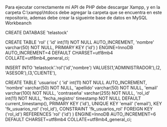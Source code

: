 Para ejecutar correctamente mi API de PHP debe descargar Xampp, y en la carpeta C:\xampp\htdocs debe agregar la carpeta que se encuentra en este repositorio, ademas debe crear la sigueinte base de datos en MySQL Workbeanch 

CREATE DATABASE 'telastock'

CREATE TABLE 'rol' (
  'id' int(11) NOT NULL AUTO_INCREMENT,
  'nombre' varchar(50) NOT NULL,
  PRIMARY KEY ('id')
) ENGINE=InnoDB AUTO_INCREMENT=4 DEFAULT CHARSET=utf8mb4 COLLATE=utf8mb4_general_ci;

INSERT INTO 'telastock'.'rol'('id','nombre')
VALUES(1,'ADMINISTRADOR'),(2, 'ASESOR'),(3,'CLIENTE'),

CREATE TABLE 'usuarios' (
  'id' int(11) NOT NULL AUTO_INCREMENT,
  'nombre' varchar(50) NOT NULL,
  'apellido' varchar(50) NOT NULL,
  'email' varchar(100) NOT NULL,
  'contraseña' varchar(255) NOT NULL,
  'rol_id' int(11) NOT NULL,
  'fecha_registro' timestamp NOT NULL DEFAULT current_timestamp(),
  PRIMARY KEY ('id'),
  UNIQUE KEY 'email' ('email'),
  KEY 'fk_usuarios_rol' ('rol_id'),
  CONSTRAINT 'fk_usuarios_rol' FOREIGN KEY ('rol_id') REFERENCES 'rol' ('id')
) ENGINE=InnoDB AUTO_INCREMENT=6 DEFAULT CHARSET=utf8mb4 COLLATE=utf8mb4_general_ci;
